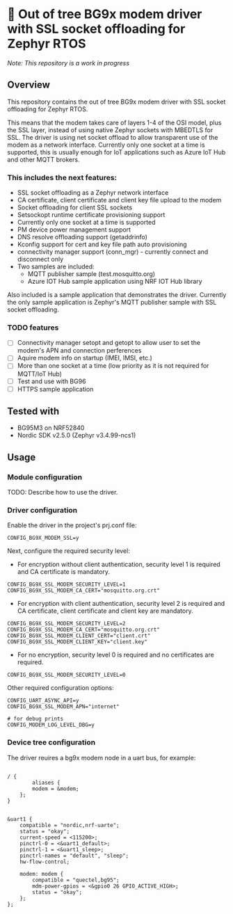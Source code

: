 # 📡 Out of tree BG9x modem driver with SSL socket offloading for Zephyr RTOS

*Note: This repository is a work in progress*

## Overview
This repository contains the out of tree BG9x modem driver with SSL socket offloading for Zephyr RTOS.

This means that the modem takes care of layers 1-4 of the OSI model, plus the SSL layer, instead of using native Zephyr sockets with MBEDTLS for SSL. The driver is using net socket offload to allow transparent use of the modem as a network interface. Currently only one socket at a time is supported, this is usually enough for IoT applications such as Azure IoT Hub and other MQTT brokers.

### This includes the next features:
- SSL socket offloading as a Zephyr network interface
- CA certificate, client certificate and client key file upload to the modem
- Socket offloading for client SSL sockets
- Setsockopt runtime certificate provisioning support
- Currently only one socket at a time is supported
- PM device power management support
- DNS resolve offloading support (getaddrinfo)
- Kconfig support for cert and key file path auto provisioning
- connectivity manager support (conn_mgr) - currently connect and disconnect only
- Two samples are included:
  - MQTT publisher sample (test.mosquitto.org)
  - Azure IOT Hub sample application using NRF IOT Hub library

Also included is a sample application that demonstrates the driver. Currently the only sample application is
Zephyr's MQTT publisher sample with SSL socket offloading.

### TODO features
- [ ] Connectivity manager setopt and getopt to allow user to set the modem's APN and connection perferences
- [ ] Aquire modem info on startup (IMEI, IMSI, etc.)
- [ ] More than one socket at a time (low priority as it is not required for MQTT/IoT Hub)
- [ ] Test and use with BG96
- [ ] HTTPS sample application

## Tested with
- BG95M3 on NRF52840
- Nordic SDK v2.5.0 (Zephyr v3.4.99-ncs1)


## Usage
### Module configuration
TODO: Describe how to use the driver.

### Driver configuration
Enable the driver in the project's prj.conf file:
```
CONFIG_BG9X_MODEM_SSL=y
```
Next, configure the required security level:
- For encryption without client authentication, security level 1 is required and CA certificate is mandatory.
```
CONFIG_BG9X_SSL_MODEM_SECURITY_LEVEL=1
CONFIG_BG9X_SSL_MODEM_CA_CERT="mosquitto.org.crt"
```
- For encryption with client authentication, security level 2 is required and CA certificate, client certificate and client key are mandatory.
```
CONFIG_BG9X_SSL_MODEM_SECURITY_LEVEL=2
CONFIG_BG9X_SSL_MODEM_CA_CERT="mosquitto.org.crt"
CONFIG_BG9X_SSL_MODEM_CLIENT_CERT="client.crt"
CONFIG_BG9X_SSL_MODEM_CLIENT_KEY="client.key"
```
- For no encryption, security level 0 is required and no certificates are required.
```
CONFIG_BG9X_SSL_MODEM_SECURITY_LEVEL=0
```

Other required configuration options:
```
CONFIG_UART_ASYNC_API=y
CONFIG_BG9X_SSL_MODEM_APN="internet"

# for debug prints
CONFIG_MODEM_LOG_LEVEL_DBG=y
```

### Device tree configuration
The driver reuires a bg9x modem node in a uart bus, for example:

```

/ {
        aliases {
        modem = &modem;
    };
}


&uart1 {
	compatible = "nordic,nrf-uarte";
	status = "okay";
	current-speed = <115200>;
	pinctrl-0 = <&uart1_default>;
	pinctrl-1 = <&uart1_sleep>;
	pinctrl-names = "default", "sleep";
	hw-flow-control;

	modem: modem {
		compatible = "quectel,bg95";
		mdm-power-gpios = <&gpio0 26 GPIO_ACTIVE_HIGH>;
		status = "okay";
	};
};

```





